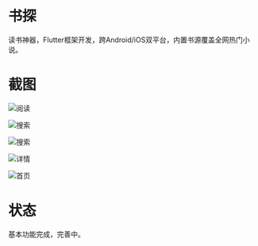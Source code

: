 # 书探

读书神器，Flutter框架开发，跨Android/iOS双平台，内置书源覆盖全网热门小说。

# 截图

![阅读](https://github.com/NightFarmer/SeekBook/blob/master/screenshot/seekbook1.gif?raw=true)

![搜索](https://github.com/NightFarmer/SeekBook/blob/master/screenshot/seekbook2.png?raw=true)

![搜索](https://github.com/NightFarmer/SeekBook/blob/master/screenshot/seekbook3.png?raw=true)

![详情](https://github.com/NightFarmer/SeekBook/blob/master/screenshot/seekbook4.png?raw=true)

![首页](https://github.com/NightFarmer/SeekBook/blob/master/screenshot/seekbook5.png?raw=true)

# 状态

基本功能完成，完善中。
